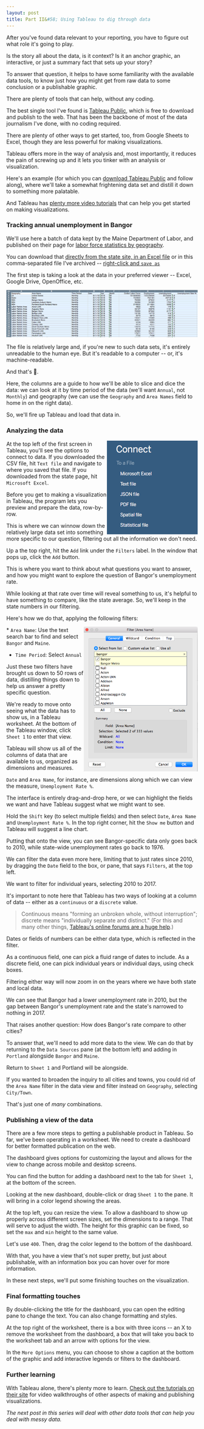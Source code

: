 ```yaml
---
layout: post
title: Part II&#58; Using Tableau to dig through data
---
```

After you've found data relevant to your reporting, you have to figure out what role it's going to play.

Is the story all about the data, is it context? Is it an anchor graphic, an interactive, or just a summary fact that sets up your story?

To answer that question, it helps to have some familiarity with the available data tools, to know just how you might get from raw data to some conclusion or a publishable graphic.

There are plenty of tools that can help, without any coding.

The best single tool I've found is [Tableau Public](https://public.tableau.com/en-us/s/), which is free to download and publish to the web. That has been the backbone of most of the data journalism I've done, with no coding required.

There are plenty of other ways to get started, too, from Google Sheets to Excel, though they are less powerful for making visualizations.

Tableau offers more in the way of analysis and, most importantly, it reduces the pain of screwing up and it lets you tinker with an analysis or visualization.

Here's an example (for which you can [download Tableau Public](https://public.tableau.com/en-us/s/) and follow along), where we'll take a somewhat frightening data set and distill it down to something more palatable.

And Tableau has [plenty more video tutorials](https://public.tableau.com/en-us/s/resources) that can help you get started on making visualizations.

### Tracking annual unemployment in Bangor

We'll use here a batch of data kept by the Maine Department of Labor, and published on their page for [labor force statistics by geography](https://www.maine.gov/labor/cwri/laus2.html).

You can download that [directly from the state site, in an Excel file](https://www.maine.gov/labor/cwri/data/laus/Excel/LAUS_County_LMA_Town_NSA.xlsx) or in this comma-separated file I've archived -- [right-click and `save as`](https://github.com/darrenfishell/darrenfishell.github.io/raw/master/data/LAUS_County_LMA_Town_NSA.csv)

The first step is taking a look at the data in your preferred viewer -- Excel, Google Drive, OpenOffice, etc.

![](../images/data-lessons/dol-jobless-data.png)

The file is relatively large and, if you're new to such data sets, it's entirely unreadable to the human eye. But it's readable to a computer -- or, it's machine-readable.

And that's :100:.

Here, the columns are a guide to how we'll be able to slice and dice the data: we can look at it by time period of the data (we'll want `Annual`, not `Monthly`) and geography (we can use the `Geography` and `Area Names` field to home in on the right data).

So, we'll fire up Tableau and load that data in.

### Analyzing the data

<img style="float:right;" src="../images/data-lessons/tableau-connect.png">At the top left of the first screen in Tableau, you'll see the options to connect to data. If you downloaded the CSV file, hit `Text file` and navigate to where you saved that file. If you downloaded from the state page, hit `Microsoft Excel`.

Before you get to making a visualization in Tableau, the program lets you preview and prepare the data, row-by-row.

This is where we can winnow down the relatively large data set into something more specific to our question, filtering out all the information we don't need.

Up a the top right, hit the `Add` link under the `Filters` label. In the window that pops up, click the `Add` button.

This is where you want to think about what questions you want to answer, and how you might want to explore the question of Bangor's unemployment rate.

While looking at that rate over time will reveal something to us, it's helpful to have something to compare, like the state average. So, we'll keep in the state numbers in our filtering.

Here's how we do that, applying the following filters:

<img style="float:right;" src="../images/data-lessons/filter-bangor.png" width='300px'>* `Area Name`: Use the text search bar to find and select `Bangor` and `Maine`.
* `Time Period`: Select `Annual`

Just these two filters have brought us down to 50 rows of data, distilling things down to help us answer a pretty specific question.

We're ready to move onto seeing what the data has to show us, in a Tableau worksheet. At the bottom of the Tableau window, click `Sheet 1` to enter that view.

Tableau will show us all of the columns of data that are available to us, organized as dimensions and measures.

`Date` and `Area Name`, for instance, are dimensions along which we can view the measure, `Unemployment Rate %`.

The interface is entirely drag-and-drop here, or we can highlight the fields we want and have Tableau suggest what we might want to see.

Hold the `Shift` key (to select multiple fields) and then select `Date`, `Area Name` and `Unemployment Rate %`. In the top right corner, hit the `Show me` button and Tableau will suggest a line chart.

Putting that onto the view, you can see Bangor-specific data only goes back to 2010, while state-wide unemployment rates go back to 1976.

We can filter the data even more here, limiting that to just rates since 2010, by dragging the `Date` field to the box, or pane, that says `Filters`, at the top left.

We want to filter for individual years, selecting 2010 to 2017.

It's important to note here that Tableau has two ways of looking at a column of data -- either as a `continuous` or a `discrete` value.

>Continuous means "forming an unbroken whole, without interruption"; discrete means "individually separate and distinct." (For this and many other things, [Tableau's online forums are a huge help](https://onlinehelp.tableau.com/current/pro/desktop/en-us/help.htm#datafields_typesandroles.html%3FTocPath%3DGet%2520Started%7CTableau%2520Concepts%7C_____1).)

Dates or fields of numbers can be either data type, which is reflected in the filter.

As a continuous field, one can pick a fluid range of dates to include. As a discrete field, one can pick individual years or individual days, using check boxes.

Filtering either way will now zoom in on the years where we have both state and local data.

We can see that Bangor had a lower unemployment rate in 2010, but the gap between Bangor's unemployment rate and the state's narrowed to nothing in 2017.

That raises another question: How does Bangor's rate compare to other cities?

To answer that, we'll need to add more data to the view. We can do that by returning to the `Data Sources` pane (at the bottom left) and adding in `Portland` alongside `Bangor` and `Maine`.

Return to `Sheet 1` and Portland will be alongside.

If you wanted to broaden the inquiry to all cities and towns, you could rid of the `Area Name` filter in the data view and filter instead on `Geography`, selecting `City/Town`.

That's just one of _many_ combinations.

### Publishing a view of the data

There are a few more steps to getting a publishable product in Tableau. So far, we've been operating in a worksheet. We need to create a dashboard for better formatted publication on the web.

The dashboard gives options for customizing the layout and allows for the view to change across mobile and desktop screens.

You can find the button for adding a dashboard next to the tab for `Sheet 1`, at the bottom of the screen.

Looking at the new dashboard, double-click or drag `Sheet 1` to the pane. It will bring in a color legend showing the areas.

At the top left, you can resize the view. To allow a dashboard to show up properly across different screen sizes, set the dimensions to a range. That will serve to adjust the width. The height for this graphic can be fixed, so set the `max` and `min` height to the same value.

Let's use `400`. Then, drag the color legend to the bottom of the dashboard.

With that, you have a view that's not super pretty, but just about publishable, with an information box you can hover over for more information.

In these next steps, we'll put some finishing touches on the visualization.

### Final formatting touches

By double-clicking the title for the dashboard, you can open the editing pane to change the text. You can also change formatting and styles.

At the top right of the worksheet, there is a box with three icons -- an X to remove the worksheet from the dashboard, a box that will take you back to the worksheet tab and an arrow with options for the view.

In the `More Options` menu, you can choose to show a caption at the bottom of the graphic and add interactive legends or filters to the dashboard.

### Further learning

With Tableau alone, there's plenty more to learn. [Check out the tutorials on their site](https://public.tableau.com/en-us/s/resources) for video walkthroughs of other aspects of making and publishing visualizations.

_The next post in this series will deal with other data tools that can help you deal with messy data._
